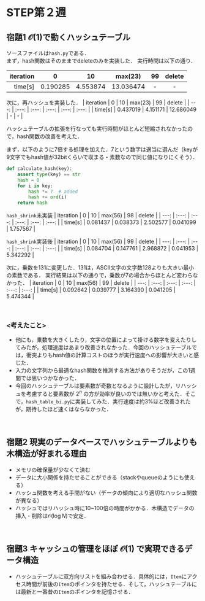 # STEP第２週
## 宿題1 $\mathcal{O}(1)$で動くハッシュテーブル

ソースファイルは```hash.py```である．<br>
まず，hash関数はそのままでdeleteのみを実装した．
実行時間は以下の通り．

| iteration | 0 | 10 | max(23) | 99 | delete |
| ---: | :---: | :---: | :---: | :---: | :---: |
| time[s] | 0.190285 | 4.553874 | 13.036474 | - | - |

次に，再ハッシュを実装した．
| iteration | 0 | 10 | max(23) | 99 | delete |
| ---: | :---: | :---: | :---: | :---: | :---: |
| time[s] | 0.437019 | 4.151171 | 12.686049 | - | - |

ハッシュテーブルの拡張を行なっても実行時間がほとんど短縮されなかったので，hash関数の改善を考えた．

まず，以下のように7倍する処理を加えた．7という数字は適当に選んだ（keyが9文字でもhash値が32bitくらいで収まる・素数なので同じ値になりにくそう）．
```Python
def calculate_hash(key):
    assert type(key) == str
    hash = 0
    for i in key:
        hash *= 7  # added
        hash += ord(i)
    return hash
```

```hash_shrink```未実装
| iteration | 0 | 10 | max(56) | 98 | delete |
| ---: | :---: | :---: | :---: | :---: | :---: |
| time[s] | 0.081437 | 0.038373 | 2.502577 | 0.041099 | 1.757567 |

```hash_shrink```実装後
| iteration | 0 | 10 | max(56) | 99 | delete |
| ---: | :---: | :---: | :---: | :---: | :---: |
| time[s] | 0.084704 | 0.147761 | 2.968872 | 0.041953 | 5.342292 |

次に，乗数を131に変更した．131は，ASCII文字の文字数128よりも大きい最小の素数である．
実行結果は以下の通りで，乗数が7の場合からほとんど変わらなかった．
| iteration | 0 | 10 | max(56) | 99 | delete |
| ---: | :---: | :---: | :---: | :---: | :---: |
| time[s] | 0.092642 | 0.039777 | 3.164390 | 0.041205 | 5.474344 |

<br>

### <考えたこと>
- 他にも，乗数を大きくしたり，文字の位置によって掛ける数字を変えたりしてみたが，処理速度はあまり改善されなかった．今回のハッシュテーブルでは，衝突よりもhash値の計算コストのほうが実行速度への影響が大きいと感じた．
- 入力の文字列から最適なhash関数を推測する方法がありそうだが，この1週間では思いつかなかった．
- 今回のハッシュテーブルは要素数が奇数となるように設計したが，リハッシュを考慮すると要素数が $2^n$ の方が効率が良いのでは無いかと考えた．そこで，```hash_table_bi.py```に実装してみた．実行速度は約3%ほど改善されたが，期待したほど速くはならなかった．

<br>

## 宿題2 現実のデータベースでハッシュテーブルよりも木構造が好まれる理由
- メモリの確保量が少なくて済む
- データに大小関係を持たせることができる（stackやqueueのようにも使える）
- ハッシュ関数を考える手間がない（データの傾向により適切なハッシュ関数が異なる）
- ハッシュではリハッシュ時に10~100倍の時間がかかる．木構造でデータの挿入・削除は$\mathcal{O}(\log N)$で安定．

<br>

## 宿題3 キャッシュの管理をほぼ $\mathcal{O}(1)$ で実現できるデータ構造
- ハッシュテーブルに双方向リストを組み合わせる．具体的には，```Item```にアクセス時間が前後の```Item```のポインタを持たせる．そして，ハッシュテーブルには最新と一番昔の```Item```のポインタを記憶させる．

